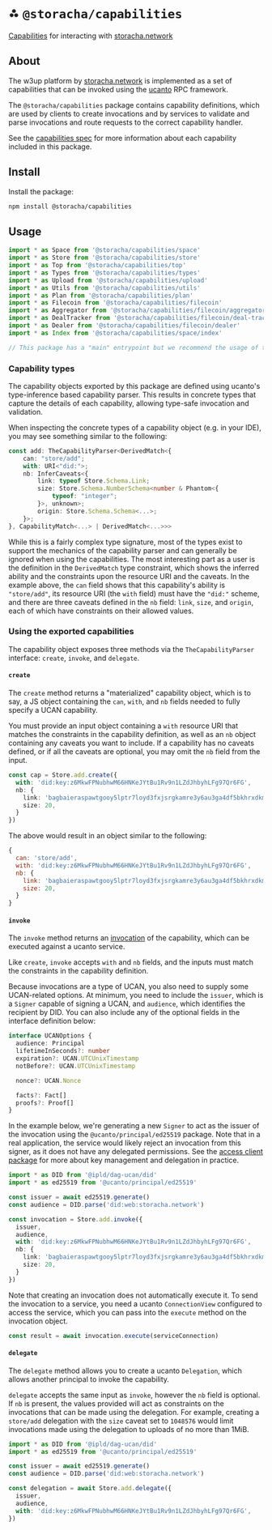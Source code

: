 # ⁂ `@storacha/capabilities`

[Capabilities](https://en.wikipedia.org/wiki/Capability-based_security) for interacting with [storacha.network](https://storacha.network)

## About

The w3up platform by [storacha.network](https://storacha.network) is implemented as a set of capabilities that can be invoked using the [ucanto](https://github.com/storacha/ucanto) RPC framework.

The `@storacha/capabilities` package contains capability definitions, which are used by clients to create invocations and by services to validate and parse invocations and route requests to the correct capability handler.

See the [capabilities spec](https://github.com/storacha/upload-service/tree/main/spec/capabilities.md) for more information about each capability included in this package.

## Install

Install the package:

```bash
npm install @storacha/capabilities
```

## Usage

```js
import * as Space from '@storacha/capabilities/space'
import * as Store from '@storacha/capabilities/store'
import * as Top from '@storacha/capabilities/top'
import * as Types from '@storacha/capabilities/types'
import * as Upload from '@storacha/capabilities/upload'
import * as Utils from '@storacha/capabilities/utils'
import * as Plan from '@storacha/capabilities/plan'
import * as Filecoin from '@storacha/capabilities/filecoin'
import * as Aggregator from '@storacha/capabilities/filecoin/aggregator'
import * as DealTracker from '@storacha/capabilities/filecoin/deal-tracker'
import * as Dealer from '@storacha/capabilities/filecoin/dealer'
import * as Index from '@storacha/capabilities/space/index'

// This package has a "main" entrypoint but we recommend the usage of the specific imports above
```

### Capability types

The capability objects exported by this package are defined using ucanto's type-inference based capability parser. This results in concrete types that capture the details of each capability, allowing type-safe invocation and validation. 

When inspecting the concrete types of a capability object (e.g. in your IDE), you may see something similar to the following:


```ts
const add: TheCapabilityParser<DerivedMatch<{
    can: "store/add";
    with: URI<"did:">;
    nb: InferCaveats<{
        link: typeof Store.Schema.Link;
        size: Store.Schema.NumberSchema<number & Phantom<{
            typeof: "integer";
        }>, unknown>;
        origin: Store.Schema.Schema<...>;
    }>;
}, CapabilityMatch<...> | DerivedMatch<...>>>
```

While this is a fairly complex type signature, most of the types exist to support the mechanics of the capability parser and can generally be ignored when using the capabilities. The most interesting part as a user is the definition in the `DerivedMatch` type constraint, which shows the inferred ability and the constraints upon the resource URI and the caveats. In the example above, the `can` field shows that this capability's ability is `"store/add"`, its resource URI (the `with` field) must have the `"did:"` scheme, and there are three caveats defined in the `nb` field: `link`, `size`, and `origin`, each of which have constraints on their allowed values.

### Using the exported capabilities

The capability object exposes three methods via the `TheCapabilityParser` interface: `create`, `invoke`, and `delegate`. 

#### `create`

The `create` method returns a "materialized" capability object, which is to say, a JS object containing the `can`, `with`, and `nb` fields needed to fully specify a UCAN capability.

You must provide an input object containing a `with` resource URI that matches the constraints in the capability definition, as well as an `nb` object containing any caveats you want to include. If a capability has no caveats defined, or if all the caveats are optional, you may omit the `nb` field from the input.

```ts
const cap = Store.add.create({
  with: 'did:key:z6MkwFPNubhwM66HNKeJYtBu1Rv9n1LZdJhbyhLFg97Qr6FG',
  nb: {
    link: 'bagbaieraspawtgooy5lptr7loyd3fxjsrgkamre3y6au3ga4df5bkhrxdkmq',
    size: 20,
  }
})
```

The above would result in an object similar to the following:

```js
{
  can: 'store/add',
  with: 'did:key:z6MkwFPNubhwM66HNKeJYtBu1Rv9n1LZdJhbyhLFg97Qr6FG',
  nb: {
    link: 'bagbaieraspawtgooy5lptr7loyd3fxjsrgkamre3y6au3ga4df5bkhrxdkmq',
    size: 20,
  }
}
```

#### `invoke`

The `invoke` method returns an [invocation](https://github.com/ucan-wg/spec/#29-invocation) of the capability, which can be executed against a ucanto service.

Like `create`, `invoke` accepts `with` and `nb` fields, and the inputs must match the constraints in the capability definition.

Because invocations are a type of UCAN, you also need to supply some UCAN-related options. At minimum, you need to include the `issuer`, which is a `Signer` capable of signing a UCAN, and `audience`, which identifies the recipient by DID. You can also include any of the optional fields in the interface definition below:

```ts
interface UCANOptions {
  audience: Principal
  lifetimeInSeconds?: number
  expiration?: UCAN.UTCUnixTimestamp
  notBefore?: UCAN.UTCUnixTimestamp

  nonce?: UCAN.Nonce

  facts?: Fact[]
  proofs?: Proof[]
}
```

In the example below, we're generating a new `Signer` to act as the issuer of the invocation using the `@ucanto/principal/ed25519` package. Note that in a real application, the service would likely reject an invocation from this signer, as it does not have any delegated permissions. See the [access client package](https://github.com/storacha/upload-service/tree/main/packages/access-client) for more about key management and delegation in practice.

```ts
import * as DID from '@ipld/dag-ucan/did'
import * as ed25519 from '@ucanto/principal/ed25519'

const issuer = await ed25519.generate()
const audience = DID.parse('did:web:storacha.network')

const invocation = Store.add.invoke({
  issuer,
  audience,
  with: 'did:key:z6MkwFPNubhwM66HNKeJYtBu1Rv9n1LZdJhbyhLFg97Qr6FG',
  nb: {
    link: 'bagbaieraspawtgooy5lptr7loyd3fxjsrgkamre3y6au3ga4df5bkhrxdkmq',
    size: 20,
  }
})
```

Note that creating an invocation does not automatically execute it. To send the invocation to a service, you need a ucanto `ConnectionView` configured to access the service, which you can pass into the `execute` method on the invocation object.

```ts
const result = await invocation.execute(serviceConnection)
```

#### `delegate`

The `delegate` method allows you to create a ucanto `Delegation`, which allows another principal to invoke the capability.

`delegate` accepts the same input as `invoke`, however the `nb` field is optional. If `nb` is present, the values provided will act as constraints on the invocations that can be made using the delegation. For example, creating a `store/add` delegation with the `size` caveat set to `1048576` would limit invocations made using the delegation to uploads of no more than 1MiB.

```ts
import * as DID from '@ipld/dag-ucan/did'
import * as ed25519 from '@ucanto/principal/ed25519'

const issuer = await ed25519.generate()
const audience = DID.parse('did:web:storacha.network')

const delegation = await Store.add.delegate({
  issuer,
  audience,
  with: 'did:key:z6MkwFPNubhwM66HNKeJYtBu1Rv9n1LZdJhbyhLFg97Qr6FG',
})
```

